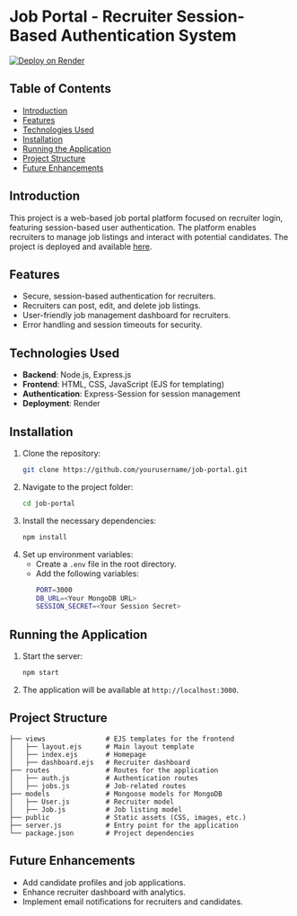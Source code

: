 
# Job Portal - Recruiter Session-Based Authentication System

[![Deploy on Render](https://img.shields.io/badge/Deployed%20on-Render-blue)](https://job-com-f7a7.onrender.com/)

## Table of Contents

- [Introduction](#introduction)
- [Features](#features)
- [Technologies Used](#technologies-used)
- [Installation](#installation)
- [Running the Application](#running-the-application)
- [Project Structure](#project-structure)
- [Future Enhancements](#future-enhancements)

## Introduction

This project is a web-based job portal platform focused on recruiter login, featuring session-based user authentication. The platform enables recruiters to manage job listings and interact with potential candidates. The project is deployed and available [here](https://job-com-f7a7.onrender.com/).

## Features

- Secure, session-based authentication for recruiters.
- Recruiters can post, edit, and delete job listings.
- User-friendly job management dashboard for recruiters.
- Error handling and session timeouts for security.

## Technologies Used

- **Backend**: Node.js, Express.js
- **Frontend**: HTML, CSS, JavaScript (EJS for templating)
- **Authentication**: Express-Session for session management
- **Deployment**: Render

## Installation

1. Clone the repository:
   ```bash
   git clone https://github.com/yourusername/job-portal.git
   ```
2. Navigate to the project folder:
   ```bash
   cd job-portal
   ```
3. Install the necessary dependencies:
   ```bash
   npm install
   ```
4. Set up environment variables:
   - Create a `.env` file in the root directory.
   - Add the following variables:
     ```bash
     PORT=3000
     DB_URL=<Your MongoDB URL>
     SESSION_SECRET=<Your Session Secret>
     ```

## Running the Application

1. Start the server:
   ```bash
   npm start
   ```
2. The application will be available at `http://localhost:3000`.

## Project Structure

```
├── views               # EJS templates for the frontend
│   ├── layout.ejs      # Main layout template
│   ├── index.ejs       # Homepage
│   ├── dashboard.ejs   # Recruiter dashboard
├── routes              # Routes for the application
│   ├── auth.js         # Authentication routes
│   ├── jobs.js         # Job-related routes
├── models              # Mongoose models for MongoDB
│   ├── User.js         # Recruiter model
│   ├── Job.js          # Job listing model
├── public              # Static assets (CSS, images, etc.)
├── server.js           # Entry point for the application
└── package.json        # Project dependencies
```

## Future Enhancements

- Add candidate profiles and job applications.
- Enhance recruiter dashboard with analytics.
- Implement email notifications for recruiters and candidates.
